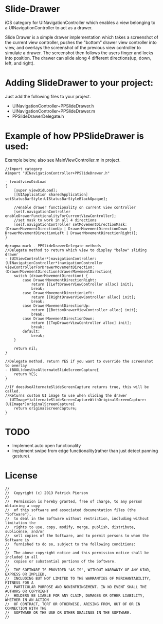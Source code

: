 Slide-Drawer
============
iOS category for UINavigationController which enables a view belonging to a UINavigationController to act as a drawer.

Slide Drawer is a simple drawer implementation which takes a screenshot of the current view controller, pushes the "bottom" drawer view controller into view, and overlays the screenshot of the previous view controller to simulate a drawer. The screenshot then follows the users finger and locks into position. The drawer can slide along 4 different directions(up, down, left, and right).

Adding SlideDrawer to your project:
==================================
Just add the following files to your project.<br/>
- UINavigationController+PPSlideDrawer.h<br/>
- UINavigationController+PPSlideDrawer.m<br/>
- PPSlideDrawerDelegate.h<br/>

Example of how PPSlideDrawer is used:
=====================================
Example below, also see MainViewController.m in project.
```
//Import category
#import "UINavigationController+PPSlideDrawer.h"

- (void)viewDidLoad
{
    [super viewDidLoad];
    [[UIApplication sharedApplication] setStatusBarStyle:UIStatusBarStyleBlackOpaque];
    
    //enable drawer functionality on current view controller
    [self.navigationController enableDrawerFunctionalityForCurrentViewController];
    //set mask to work in all 4 directions
    [self.navigationController setMovementDirectionMask:(DrawerMovementDirectionUp | DrawerMovementDirectionDown | DrawerMovementDirectionLeft | DrawerMovementDirectionRight)];
}

#pragma mark - PPSlideDrawerDelegate methods
//Delegate method to return which view to display "below" sliding drawer
- (UIViewController*)navigationController:(UINavigationController*)navigationController viewControllerForDrawerMovementDirection:(DrawerMovementDirection)drawerMovementDirection{
    switch (drawerMovementDirection) {
        case DrawerMovementDirectionRight:
            return [[LeftDrawerViewController alloc] init];
            break;
        case DrawerMovementDirectionLeft:
            return [[RightDrawerViewController alloc] init];
            break;
        case DrawerMovementDirectionUp:
            return [[BottomDrawerViewController alloc] init];
            break;
        case DrawerMovementDirectionDown:
            return [[TopDrawerViewController alloc] init];
            break;
        default:
            break;
    }
    
    return nil;
}

//Delegate method, return YES if you want to override the screenshot to overlay
- (BOOL)doesUseAlternateSlideScreenCapture{
    return YES;
}

//If doesUseAlternateSlideScreenCapture returns true, this will be called. 
//Returns custom UI image to use when sliding the drawer
- (UIImage*)alternateSlideScreenCaptureWithOriginalScreenCapture:(UIImage*)originalScreenCapture{
    return originalScreenCapture;
}

```

TODO
====
- Implement auto open functionality
- Implement swipe from edge functionality(rather than just detect panning gesture).

License
=======
```
//
//  Copyright (c) 2013 Patrick Pierson
//  
//  Permission is hereby granted, free of charge, to any person obtaining a copy
//  of this software and associated documentation files (the "Software"),
//  to deal in the Software without restriction, including without limitation the
//  rights to use, copy, modify, merge, publish, distribute, sublicense, and/or
//  sell copies of the Software, and to permit persons to whom the Software is
//  furnished to do so, subject to the following conditions:
//  
//  The above copyright notice and this permission notice shall be included in all
//  copies or substantial portions of the Software.
//  
//  THE SOFTWARE IS PROVIDED "AS IS", WITHOUT WARRANTY OF ANY KIND, EXPRESS OR IMPLIED,
//  INCLUDING BUT NOT LIMITED TO THE WARRANTIES OF MERCHANTABILITY, FITNESS FOR A
//  PARTICULAR PURPOSE AND NONINFRINGEMENT. IN NO EVENT SHALL THE AUTHORS OR COPYRIGHT
//  HOLDERS BE LIABLE FOR ANY CLAIM, DAMAGES OR OTHER LIABILITY, WHETHER IN AN ACTION
//  OF CONTRACT, TORT OR OTHERWISE, ARISING FROM, OUT OF OR IN CONNECTION WITH THE
//  SOFTWARE OR THE USE OR OTHER DEALINGS IN THE SOFTWARE.
//

```

